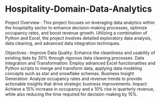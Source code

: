 # Hospitality-Domain-Data-Analytics

Project Overview : 
This project focuses on leveraging data analytics within the hospitality sector to enhance decision-making processes, optimize occupancy rates, and boost revenue growth. Utilizing a combination of Python and Excel, the project involves detailed exploratory data analysis, data cleaning, and advanced data integration techniques.

Objectives :
Improve Data Quality: Enhance the cleanliness and usability of existing data by 30% through rigorous data cleaning processes.
Data Integration and Transformation: Employ advanced Excel functionalities and Python scripts to merge and transform data, applying data modeling concepts such as star and snowflake schemas.
Business Insight Generation: Analyze occupancy rates and revenue trends to provide actionable insights that drive strategic business improvements.
Impact: Achieve a 15% increase in occupancy and a 10% rise in quarterly revenue, while also reducing the time required for decision-making by 15%.

